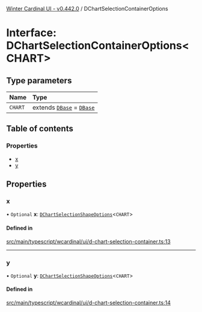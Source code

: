 [Winter Cardinal UI - v0.442.0](../index.md) / DChartSelectionContainerOptions

# Interface: DChartSelectionContainerOptions\<CHART\>

## Type parameters

| Name | Type |
| :------ | :------ |
| `CHART` | extends [`DBase`](../classes/DBase.md) = [`DBase`](../classes/DBase.md) |

## Table of contents

### Properties

- [x](DChartSelectionContainerOptions.md#x)
- [y](DChartSelectionContainerOptions.md#y)

## Properties

### x

• `Optional` **x**: [`DChartSelectionShapeOptions`](DChartSelectionShapeOptions.md)\<`CHART`\>

#### Defined in

[src/main/typescript/wcardinal/ui/d-chart-selection-container.ts:13](https://github.com/winter-cardinal/winter-cardinal-ui/blob/v0.442.0/src/main/typescript/wcardinal/ui/d-chart-selection-container.ts#L13)

___

### y

• `Optional` **y**: [`DChartSelectionShapeOptions`](DChartSelectionShapeOptions.md)\<`CHART`\>

#### Defined in

[src/main/typescript/wcardinal/ui/d-chart-selection-container.ts:14](https://github.com/winter-cardinal/winter-cardinal-ui/blob/v0.442.0/src/main/typescript/wcardinal/ui/d-chart-selection-container.ts#L14)
